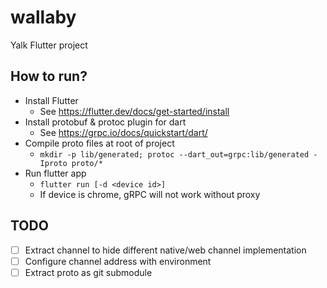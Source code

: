 # wallaby

Yalk Flutter project

## How to run?

- Install Flutter
  - See https://flutter.dev/docs/get-started/install
- Install protobuf & protoc plugin for dart
  - See https://grpc.io/docs/quickstart/dart/
- Compile proto files at root of project
  - `mkdir -p lib/generated; protoc --dart_out=grpc:lib/generated -Iproto proto/*`
- Run flutter app
  - `flutter run [-d <device id>]`
  - If device is chrome, gRPC will not work without proxy

## TODO

- [ ] Extract channel to hide different native/web channel implementation
- [ ] Configure channel address with environment
- [ ] Extract proto as git submodule
